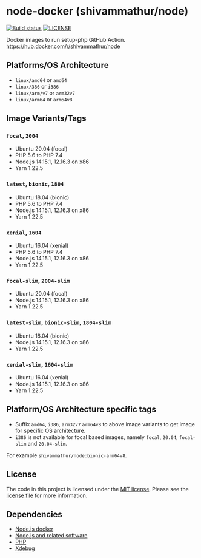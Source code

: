 # node-docker (shivammathur/node)

<a href="https://github.com/shivammathur/node-docker" title="Docker images to run setup-php GitHub Action"><img alt="Build status" src="https://github.com/shivammathur/node-docker/workflows/Build/badge.svg"></a>
<a href="https://github.com/shivammathur/node-docker/blob/master/LICENSE" title="license"><img alt="LICENSE" src="https://img.shields.io/badge/license-MIT-428f7e.svg"></a>

Docker images to run setup-php GitHub Action.
https://hub.docker.com/r/shivammathur/node

## Platforms/OS Architecture

- `linux/amd64` or `amd64`
- `linux/386` or `i386`
- `linux/arm/v7` or `arm32v7`
- `linux/arm64` or `arm64v8`

## Image Variants/Tags

### `focal`, `2004`

- Ubuntu 20.04 (focal)
- PHP 5.6 to PHP 7.4
- Node.js 14.15.1, 12.16.3 on x86
- Yarn 1.22.5

### `latest`, `bionic`, `1804`

- Ubuntu 18.04 (bionic)
- PHP 5.6 to PHP 7.4
- Node.js 14.15.1, 12.16.3 on x86
- Yarn 1.22.5

### `xenial`, `1604`

- Ubuntu 16.04 (xenial)
- PHP 5.6 to PHP 7.4
- Node.js 14.15.1, 12.16.3 on x86
- Yarn 1.22.5

### `focal-slim`, `2004-slim`

- Ubuntu 20.04 (focal)
- Node.js 14.15.1, 12.16.3 on x86
- Yarn 1.22.5

### `latest-slim`, `bionic-slim`, `1804-slim`

- Ubuntu 18.04 (bionic)
- Node.js 14.15.1, 12.16.3 on x86
- Yarn 1.22.5

### `xenial-slim`, `1604-slim`

- Ubuntu 16.04 (xenial)
- Node.js 14.15.1, 12.16.3 on x86
- Yarn 1.22.5

## Platform/OS Architecture specific tags

- Suffix `amd64`, `i386`, `arm32v7` `arm64v8` to above image variants to get image for specific OS architecture.
- `i386` is not available for focal based images, namely `focal`, `20.04`, `focal-slim` and `20.04-slim`.

For example `shivammathur/node:bionic-arm64v8`.


## License

The code in this project is licensed under the [MIT license](http://choosealicense.com/licenses/mit/).
Please see the [license file](LICENSE) for more information.

## Dependencies
- [Node.js docker](https://github.com/nodejs/docker-node/blob/master/LICENSE)
- [Node.js and related software](https://github.com/nodejs/node/blob/master/LICENSE)
- [PHP](https://github.com/php/php-src/blob/master/LICENSE)
- [Xdebug](https://github.com/xdebug/xdebug/blob/master/LICENSE)